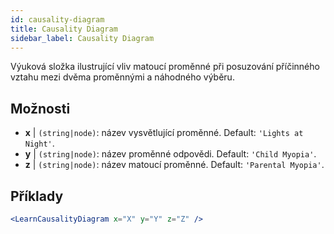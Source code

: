 ```yaml
---
id: causality-diagram
title: Causality Diagram
sidebar_label: Causality Diagram
---
```


Výuková složka ilustrující vliv matoucí proměnné při posuzování příčinného vztahu mezi dvěma proměnnými a náhodného výběru.

## Možnosti

* __x__ | `(string|node)`: název vysvětlující proměnné. Default: `'Lights at Night'`.
* __y__ | `(string|node)`: název proměnné odpovědi. Default: `'Child Myopia'`.
* __z__ | `(string|node)`: název matoucí proměnné. Default: `'Parental Myopia'`.


## Příklady

```jsx live
<LearnCausalityDiagram x="X" y="Y" z="Z" />
```

